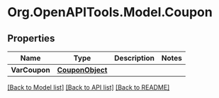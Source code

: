 # Org.OpenAPITools.Model.Coupon

## Properties

Name | Type | Description | Notes
------------ | ------------- | ------------- | -------------
**VarCoupon** | [**CouponObject**](CouponObject.md) |  | 

[[Back to Model list]](../README.md#documentation-for-models) [[Back to API list]](../README.md#documentation-for-api-endpoints) [[Back to README]](../README.md)

